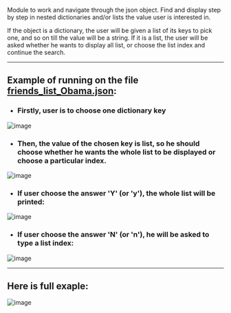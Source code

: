 Module to work and navigate through the json object. Find and display step by step in nested dictionaries and/or lists the value user is interested in.

If the object is a dictionary, the user will be given a list of its keys to pick one, and so on till the value will be a string. If it is a list, the user will be asked whether he wants to display all list, or choose the list index and continue the search.
***
## Example of running on the file [friends_list_Obama.json](https://github.com/alorthius/lab_3_task_2/blob/main/friends_list_Obama.json):

- ### Firstly, user is to choose one dictionary key

![image](https://user-images.githubusercontent.com/73172589/108756672-8048fd80-7551-11eb-8d54-5e740bd82ee3.png)

- ### Then, the value of the chosen key is list, so he should choose whether he wants the whole list to be displayed or choose a particular index.
![image](https://user-images.githubusercontent.com/73172589/108756743-9c4c9f00-7551-11eb-96af-97ec9c5e9c24.png)

- ### If user choose the answer 'Y' (or 'y'), the whole list will be printed:
![image](https://user-images.githubusercontent.com/73172589/108757443-85f31300-7552-11eb-8bc0-b6b5f6a31bb7.png)

- ### If user choose the answer 'N' (or 'n'), he will be asked to type a list index:
![image](https://user-images.githubusercontent.com/73172589/108757641-c5b9fa80-7552-11eb-8b81-941a6dec21ec.png)
***
## Here is full exaple:
![image](https://user-images.githubusercontent.com/73172589/108757841-0ade2c80-7553-11eb-9f6f-1b7be37a3d70.png)
